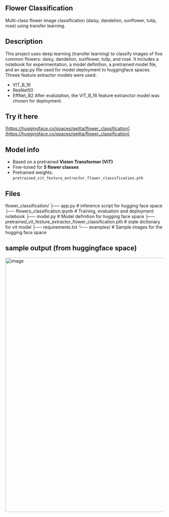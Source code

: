 ## Flower Classification
Multi-class flower image classification (daisy, dandelion, sunflower, tulip, rose) using transfer learning. 

## Description
This project uses deep learning (transfer learning) to classify images of five common flowers: daisy, dandelion, sunflower, tulip, and rose. It includes a notebook for experimentation, a model definition, a pretrained model file, and an app.py file used for model deployment to huggingface spaces.
Threee feature extractor models were used:
* VIT_B_16
* ResNet50
* EffNet_B2
After evalutation, the VIT_B_16 feature extranctor model was chosen for deployment.

## Try it here
[https://huggingface.co/spaces/geitta/flower_classification](https://huggingface.co/spaces/geitta/flower_classification)

## Model info
* Based on a pretrained **Vision Transformer (ViT)**  
* Fine-tuned for **5 flower classes**  
* Pretrained weights: `pretrained_vit_festure_extractor_flower_classification.pth`

## Files
flower_classification/
├── app.py # inference script for hugging face space
├── flowers_classification.ipynb # Training, evaluation and deployment notebook
├── model.py # Model definition for hugging face space
├── pretrained_vit_festure_extractor_flower_classification.pth # state dictionary for vit model
├── requirements.txt
└── examples/ # Sample images for the hugging face space

## sample output (from huggingface space)
<img width="1616" height="810" alt="image" src="https://github.com/user-attachments/assets/0b361965-07f2-4f0a-8c03-8568c6045d9c" />
